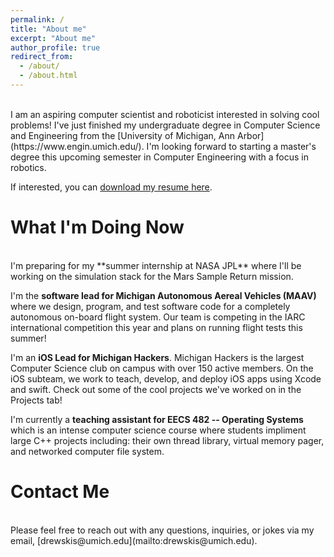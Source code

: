 ```yaml
---
permalink: /
title: "About me"
excerpt: "About me"
author_profile: true
redirect_from: 
  - /about/
  - /about.html
---
```

<br>
I am an aspiring computer scientist and roboticist interested in solving cool problems! I've just finished my undergraduate degree in Computer Science and Engineering from the [University of Michigan, Ann Arbor](https://www.engin.umich.edu/). I'm looking forward to starting a master's degree this upcoming semester in Computer Engineering with a focus in robotics. 

If interested, you can [download my resume here](../files/resume.pdf).

What I'm Doing Now
======
<br>
I'm preparing for my **summer internship at NASA JPL** where I'll be working on the simulation stack for the Mars Sample Return mission. 

I'm the **software lead for Michigan Autonomous Aereal Vehicles (MAAV)** where we design, program, and test software code for a completely autonomous on-board flight system. Our team is competing in the IARC international competition this year and plans on running flight tests this summer! 

I'm an **iOS Lead for Michigan Hackers**. Michigan Hackers is the largest Computer Science club on campus with over 150 active members. On the iOS subteam, we work to teach, develop, and deploy iOS apps using Xcode and swift. Check out some of the cool projects we've worked on in the Projects tab!

I'm currently a **teaching assistant for EECS 482 -- Operating Systems** which is an intense computer science course where students impliment large C++ projects including: their own thread library, virtual memory pager, and networked computer file system. 


Contact Me
======
<br>
Please feel free to reach out with any questions, inquiries, or jokes via my email, [drewskis@umich.edu](mailto:drewskis@umich.edu).